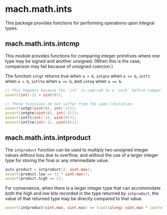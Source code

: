 # mach.math.ints


This package provides functions for performing operations upon integral types.


## mach.math.ints.intcmp


This module provides functions for comparing integer primitives where one
type may be signed and another unsigned.
(When this is the case, comparison may fail because of unsigned coercion.)

The function `intgt` returns true when `a > b`, `intgte` when `a >= b`,
`intlt` when `a < b`, `intlte` when `a <= b`, and `inteq` when `a == b`.

``` D
// This happens because the `int` is coerced to a `uint` before comparing.
assert(int(-1) > uint(0));
```

``` D
// These functions do not suffer from the same limitation.
assert(intgt(uint(0), int(-1)));
assert(intgte(uint(0), int(-1)));
assert(intlt(int(-1), uint(0)));
assert(intlte(int(-1), uint(0)));
```


## mach.math.ints.intproduct


The `intproduct` function can be used to multiply two unsigned integer values
without loss due to overflow, and without the use of a larger integer type
for storing the final or any intermediate value.

``` D
auto product = intproduct(2, uint.max);
assert(product.low == (2 * uint.max));
assert(product.high == 1);
```


For convenience, when there is a larger integer type that can accommodate both
the high and low bits recorded in the type returned by `intproduct`,
the value of that returned type may be directly compared to that value.

``` D
assert(intproduct(uint.max, uint.max) == (cast(ulong) uint.max * cast(ulong) uint.max));
```


